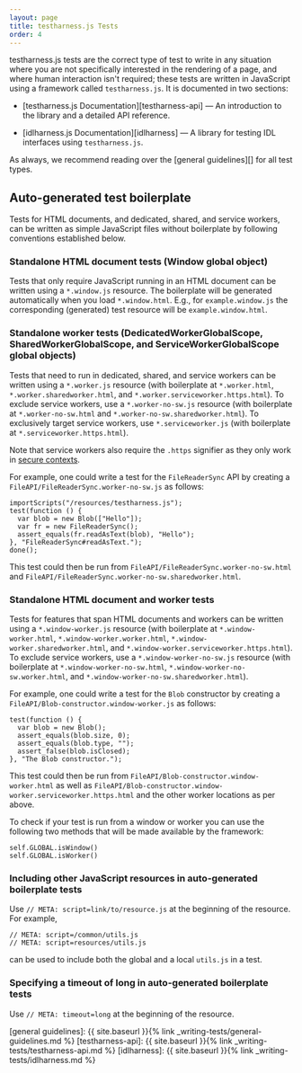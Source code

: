 ```yaml
---
layout: page
title: testharness.js Tests
order: 4
---
```


testharness.js tests are the correct type of test to write in any
situation where you are not specifically interested in the rendering
of a page, and where human interaction isn't required; these tests are
written in JavaScript using a framework called `testharness.js`. It is
documented in two sections:

  * [testharness.js Documentation][testharness-api] — An introduction
    to the library and a detailed API reference.

  * [idlharness.js Documentation][idlharness] — A library for testing
     IDL interfaces using `testharness.js`.

As always, we recommend reading over the [general guidelines][] for
all test types.

## Auto-generated test boilerplate

Tests for HTML documents, and dedicated, shared, and service workers, can be written as simple
JavaScript files without boilerplate by following conventions established below.

### Standalone HTML document tests (Window global object)

Tests that only require JavaScript running in an HTML document can be written using a `*.window.js`
resource. The boilerplate will be generated automatically when you load `*.window.html`. E.g., for
`example.window.js` the corresponding (generated) test resource will be `example.window.html`.

### Standalone worker tests (DedicatedWorkerGlobalScope, SharedWorkerGlobalScope, and ServiceWorkerGlobalScope global objects)

Tests that need to run in dedicated, shared, and service workers can be written using a
`*.worker.js` resource (with boilerplate at `*.worker.html`, `*.worker.sharedworker.html`, and
`*.worker.serviceworker.https.html`). To exclude service workers, use a `*.worker-no-sw.js` resource
(with boilerplate at `*.worker-no-sw.html` and `*.worker-no-sw.sharedworker.html`). To
exclusively target service workers, use `*.serviceworker.js` (with boilerplate at
`*.serviceworker.https.html`).

Note that service workers also require the `.https` signifier as they only work in
[secure contexts](https://w3c.github.io/webappsec-secure-contexts/).

For example, one could write a test for the `FileReaderSync` API by creating a
`FileAPI/FileReaderSync.worker-no-sw.js` as follows:

    importScripts("/resources/testharness.js");
    test(function () {
      var blob = new Blob(["Hello"]);
      var fr = new FileReaderSync();
      assert_equals(fr.readAsText(blob), "Hello");
    }, "FileReaderSync#readAsText.");
    done();

This test could then be run from `FileAPI/FileReaderSync.worker-no-sw.html` and
`FileAPI/FileReaderSync.worker-no-sw.sharedworker.html`.

### Standalone HTML document and worker tests

Tests for features that span HTML documents and workers can be written using a `*.window-worker.js`
resource (with boilerplate at `*.window-worker.html`, `*.window-worker.worker.html`,
`*.window-worker.sharedworker.html`, and `*.window-worker.serviceworker.https.html`). To exclude
service workers, use a `*.window-worker-no-sw.js` resource (with boilerplate at
`*.window-worker-no-sw.html`, `*.window-worker-no-sw.worker.html`, and
`*.window-worker-no-sw.sharedworker.html`).

For example, one could write a test for the `Blob` constructor by
creating a `FileAPI/Blob-constructor.window-worker.js` as follows:

    test(function () {
      var blob = new Blob();
      assert_equals(blob.size, 0);
      assert_equals(blob.type, "");
      assert_false(blob.isClosed);
    }, "The Blob constructor.");

This test could then be run from `FileAPI/Blob-constructor.window-worker.html` as well as
`FileAPI/Blob-constructor.window-worker.serviceworker.https.html` and the other worker locations as
per above.

To check if your test is run from a window or worker you can use the following two methods that will
be made available by the framework:

    self.GLOBAL.isWindow()
    self.GLOBAL.isWorker()

### Including other JavaScript resources in auto-generated boilerplate tests

Use `// META: script=link/to/resource.js` at the beginning of the resource. For example,

    // META: script=/common/utils.js
    // META: script=resources/utils.js

can be used to include both the global and a local `utils.js` in a test.

### Specifying a timeout of long in auto-generated boilerplate tests

Use `// META: timeout=long` at the beginning of the resource.


[general guidelines]: {{ site.baseurl }}{% link _writing-tests/general-guidelines.md %}
[testharness-api]: {{ site.baseurl }}{% link _writing-tests/testharness-api.md %}
[idlharness]: {{ site.baseurl }}{% link _writing-tests/idlharness.md %}
